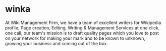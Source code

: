 # winka
At Wiki Management Firm, we have a team of excellent writers for Wikipedia profile, Page creation, Editing,  Writing &amp; Management Services at one click, one call, our team's mission is to draft quality pages which you  love to post on your network for making your mark and to be known to unknown, growing your business and coming out of the box.

